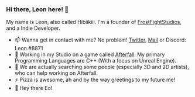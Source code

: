 ### Hi there, Leon here! 👋

My name is Leon, also called Hibiikiii. I'm a founder of [FrostFightStudios](https://frostfightstudios.com), and a Indie Developer.

- 📫 Wanna get in contact with me? No problem! [Twitter](https://twitter.com/RealHibiikiii), [Mail](mailto:leon.e@frostfightstudios.com) or Discord: Leon.#8871
- 🔭 Working in my Studio on a game called [Afterfall](https://playafterfall.com). My primary Programming Languages are C++ (With a focus on Unreal Engine).
- 👯 We are actually searching some people (especially 3D and 2D artists), who can help working on Afterfall.
- ⚡ Pizza is awesome, ah and by the way greetings to my future me!
- 👋 Hey there Eo!
<!--
**Hibiikiii/Hibiikiii** is a ✨ _special_ ✨ repository because its `README.md` (this file) appears on your GitHub profile.
